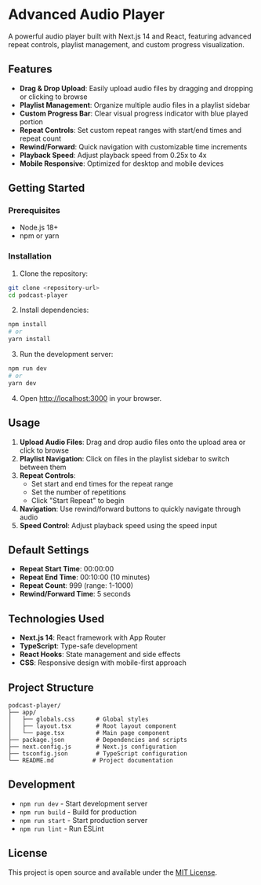 # Advanced Audio Player

A powerful audio player built with Next.js 14 and React, featuring advanced repeat controls, playlist management, and custom progress visualization.

## Features

- **Drag & Drop Upload**: Easily upload audio files by dragging and dropping or clicking to browse
- **Playlist Management**: Organize multiple audio files in a playlist sidebar
- **Custom Progress Bar**: Clear visual progress indicator with blue played portion
- **Repeat Controls**: Set custom repeat ranges with start/end times and repeat count
- **Rewind/Forward**: Quick navigation with customizable time increments
- **Playback Speed**: Adjust playback speed from 0.25x to 4x
- **Mobile Responsive**: Optimized for desktop and mobile devices

## Getting Started

### Prerequisites

- Node.js 18+
- npm or yarn

### Installation

1. Clone the repository:

```bash
git clone <repository-url>
cd podcast-player
```

2. Install dependencies:

```bash
npm install
# or
yarn install
```

3. Run the development server:

```bash
npm run dev
# or
yarn dev
```

4. Open [http://localhost:3000](http://localhost:3000) in your browser.

## Usage

1. **Upload Audio Files**: Drag and drop audio files onto the upload area or click to browse
2. **Playlist Navigation**: Click on files in the playlist sidebar to switch between them
3. **Repeat Controls**:
   - Set start and end times for the repeat range
   - Set the number of repetitions
   - Click "Start Repeat" to begin
4. **Navigation**: Use rewind/forward buttons to quickly navigate through audio
5. **Speed Control**: Adjust playback speed using the speed input

## Default Settings

- **Repeat Start Time**: 00:00:00
- **Repeat End Time**: 00:10:00 (10 minutes)
- **Repeat Count**: 999 (range: 1-1000)
- **Rewind/Forward Time**: 5 seconds

## Technologies Used

- **Next.js 14**: React framework with App Router
- **TypeScript**: Type-safe development
- **React Hooks**: State management and side effects
- **CSS**: Responsive design with mobile-first approach

## Project Structure

```
podcast-player/
├── app/
│   ├── globals.css      # Global styles
│   ├── layout.tsx       # Root layout component
│   └── page.tsx         # Main page component
├── package.json         # Dependencies and scripts
├── next.config.js       # Next.js configuration
├── tsconfig.json        # TypeScript configuration
└── README.md           # Project documentation
```

## Development

- `npm run dev` - Start development server
- `npm run build` - Build for production
- `npm run start` - Start production server
- `npm run lint` - Run ESLint

## License

This project is open source and available under the [MIT License](LICENSE).
